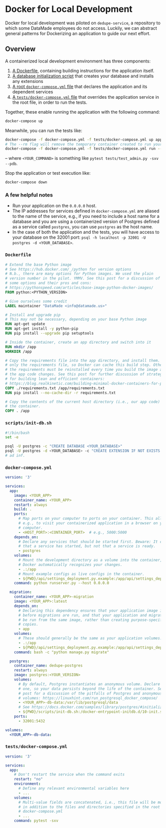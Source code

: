 # Docker for Local Development

Docker for local development was piloted on `dedupe-service`, a repository to
which some DataMade employees do not access. Luckily, we can abstract general
patterns for Dockerizing an application to guide our next effort.

## Overview

A containerized local development environment has three components:

1. [A Dockerfile](#dockerfile), containing building instructions for the application itself.
2. [A database initialization script](#scriptsinit-dbsh)
that creates your database and installs any extensions
2. [A root `docker-compose.yml` file](#docker-composeyml)
that declares the application and its dependent services
3. [A `tests/docker-compose.yml` file](#testsdocker-composeyml)
that overrides the application service in the root file, in order to run the tests.

Together, these enable running the application with the following command:

```bash
docker-compose up
```

Meanwhile, you can run the tests like:

```bash
docker-compose -f docker-compose.yml -f tests/docker-compose.yml up app
# The --rm flag will remove the temporary container created to run your command after the command exits.
docker-compose -f docker-compose.yml -f tests/docker-compose.yml run --rm app <YOUR_COMMAND>
```

– where `<YOUR_COMMAND>` is something like `pytest tests/test_admin.py -sxv --pdb`.

Stop the application or test execution like:

```bash
docker-compose down
```

### A few helpful notes

- Run your application on the `0.0.0.0` host.
- The IP addresses for services defined in `docker-compose.yml` are aliased to
the name of the service, e.g., if you need to include a host name for a database
and you are using a containerized version of Postgres defined as a service
called `postgres`, you can use `postgres` as the host name.
- In the case of both the application and the tests, you will have access to
your database on the 32001 port:
`psql -h localhost -p 32001 -U postgres -d <YOUR_DATABASE>`.

### `Dockerfile`

```Dockerfile
# Extend the base Python image
# See https://hub.docker.com/_/python for version options
# N.b., there are many options for Python images. We used the plain
# version number in the pilot. YMMV. See this post for a discussion of
# some options and their pros and cons:
# https://pythonspeed.com/articles/base-image-python-docker-images/
FROM python:<PYTHON_VERSION>

# Give ourselves some credit
LABEL maintainer "DataMade <info@datamade.us>"

# Install and upgrade pip
# This may not be necessary, depending on your base Python image
RUN apt-get update
RUN apt-get install -y python-pip
RUN pip install --upgrade pip setuptools

# Inside the container, create an app directory and switch into it
RUN mkdir /app
WORKDIR /app

# Copy the requirements file into the app directory, and install them. Copy
# only the requirements file, so Docker can cache this build step. Otherwise,
# the requirements must be reinstalled every time you build the image after
# the app code changes. See this post for further discussion of strategies
# for building lean and efficient containers:
# https://blog.realkinetic.com/building-minimal-docker-containers-for-python-applications-37d0272c52f3
COPY ./requirements.txt /app/requirements.txt
RUN pip install --no-cache-dir -r requirements.txt

# Copy the contents of the current host directory (i.e., our app code) into
# the container.
COPY . /app
```

### `scripts/init-db.sh`

```bash
#!/bin/bash
set -e

psql -U postgres -c "CREATE DATABASE <YOUR_DATABASE>"
psql -U postgres -d <YOUR_DATABASE> -c "CREATE EXTENSION IF NOT EXISTS <YOUR_EXTENSION>"
# ad inf.
```

### `docker-compose.yml`

```docker-compose.yml
version: '3'

services:
  app:
    image: <YOUR_APP>
    container_name: <YOUR_APP>
    restart: always
    build: .
    ports:
      # Map ports on your computer to ports on your container. This allows you,
      # e.g., to visit your containerized application in a browser on your
      # computer.
      - <HOST_PORT>:<CONTAINER_PORT>  # e.g., 5000:5000
    depends_on:
      # Declare any services that should be started first. Beware: It checks
      # that a service has started, but not that a service is ready.
      - postgres
    volumes:
      # Mount the development directory as a volume into the container, so
      # Docker automatically recognizes your changes.
      - .:/app
      # Mount example configs as live configs in the container.
      - ${PWD}/api/settings_deployment.py.example:/app/api/settings_deployment.py
    command: python runserver.py --host 0.0.0.0

  migration:
    container_name: <YOUR_APP>-migration
    image: <YOUR_APP>:latest
    depends_on:
      # Declaring this dependency ensures that your application image is built
      # before migrations are run, and that your application and migrations can
      # be run from the same image, rather than creating purpose-specific
      # copies.
      - app
    volumes:
      # These should generally be the same as your application volumes.
      - .:/app
      - ${PWD}/api/settings_deployment.py.example:/app/api/settings_deployment.py
    command: bash -c "python manage.py migrate"

  postgres:
    container_name: dedupe-postgres
    restart: always
    image: postgres:<YOUR_VERSION>
    volumes:
      # By default, Postgres instantiates an anonymous volume. Declare a named
      # one, so your data persists beyond the life of the container. See this
      # post for a discussion of the pitfalls of Postgres and anonymous
      # volumes: https://linuxhint.com/run_postgresql_docker_compose/
      - <YOUR_APP>-db-data:/var/lib/postgresql/data
      # See https://docs.docker.com/samples/library/postgres/#initialization-scripts
      - ${PWD}/scripts/init-db.sh:/docker-entrypoint-initdb.d/10-init.sh
    ports:
      - 32001:5432

volumes:
  <YOUR_APP>-db-data:
```

### `tests/docker-compose.yml`

```docker-compose.yml
version: '3'

services:
  app:
    # Don't restart the service when the command exits
    restart: "no"
    environment:
      # Define any relevant environmental variables here
      - ...
    volumes:
      # Multi-value fields are concatenated, i.e., this file will be mounted
      # in addition to the files and directories specified in the root
      # docker-compose.yml
      - ...
    command: pytest -sxv
```
